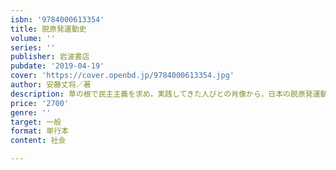 ```yaml
---
isbn: '9784000613354'
title: 脱原発運動史
volume: ''
series: ''
publisher: 岩波書店
pubdate: '2019-04-19'
cover: 'https://cover.openbd.jp/9784000613354.jpg'
author: 安藤丈将／著
description: 草の根で民主主義を求め，実践してきた人びとの肖像から，日本の脱原発運動の水脈をたどる．
price: '2700'
genre: ''
target: 一般
format: 単行本
content: 社会

---
```

